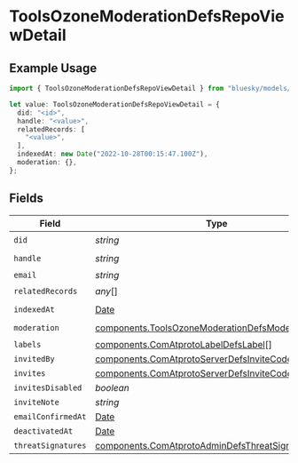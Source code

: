 # ToolsOzoneModerationDefsRepoViewDetail

## Example Usage

```typescript
import { ToolsOzoneModerationDefsRepoViewDetail } from "bluesky/models/components";

let value: ToolsOzoneModerationDefsRepoViewDetail = {
  did: "<id>",
  handle: "<value>",
  relatedRecords: [
    "<value>",
  ],
  indexedAt: new Date("2022-10-28T00:15:47.100Z"),
  moderation: {},
};
```

## Fields

| Field                                                                                                                      | Type                                                                                                                       | Required                                                                                                                   | Description                                                                                                                |
| -------------------------------------------------------------------------------------------------------------------------- | -------------------------------------------------------------------------------------------------------------------------- | -------------------------------------------------------------------------------------------------------------------------- | -------------------------------------------------------------------------------------------------------------------------- |
| `did`                                                                                                                      | *string*                                                                                                                   | :heavy_check_mark:                                                                                                         | N/A                                                                                                                        |
| `handle`                                                                                                                   | *string*                                                                                                                   | :heavy_check_mark:                                                                                                         | N/A                                                                                                                        |
| `email`                                                                                                                    | *string*                                                                                                                   | :heavy_minus_sign:                                                                                                         | N/A                                                                                                                        |
| `relatedRecords`                                                                                                           | *any*[]                                                                                                                    | :heavy_check_mark:                                                                                                         | N/A                                                                                                                        |
| `indexedAt`                                                                                                                | [Date](https://developer.mozilla.org/en-US/docs/Web/JavaScript/Reference/Global_Objects/Date)                              | :heavy_check_mark:                                                                                                         | N/A                                                                                                                        |
| `moderation`                                                                                                               | [components.ToolsOzoneModerationDefsModerationDetail](../../models/components/toolsozonemoderationdefsmoderationdetail.md) | :heavy_check_mark:                                                                                                         | N/A                                                                                                                        |
| `labels`                                                                                                                   | [components.ComAtprotoLabelDefsLabel](../../models/components/comatprotolabeldefslabel.md)[]                               | :heavy_minus_sign:                                                                                                         | N/A                                                                                                                        |
| `invitedBy`                                                                                                                | [components.ComAtprotoServerDefsInviteCode](../../models/components/comatprotoserverdefsinvitecode.md)                     | :heavy_minus_sign:                                                                                                         | N/A                                                                                                                        |
| `invites`                                                                                                                  | [components.ComAtprotoServerDefsInviteCode](../../models/components/comatprotoserverdefsinvitecode.md)[]                   | :heavy_minus_sign:                                                                                                         | N/A                                                                                                                        |
| `invitesDisabled`                                                                                                          | *boolean*                                                                                                                  | :heavy_minus_sign:                                                                                                         | N/A                                                                                                                        |
| `inviteNote`                                                                                                               | *string*                                                                                                                   | :heavy_minus_sign:                                                                                                         | N/A                                                                                                                        |
| `emailConfirmedAt`                                                                                                         | [Date](https://developer.mozilla.org/en-US/docs/Web/JavaScript/Reference/Global_Objects/Date)                              | :heavy_minus_sign:                                                                                                         | N/A                                                                                                                        |
| `deactivatedAt`                                                                                                            | [Date](https://developer.mozilla.org/en-US/docs/Web/JavaScript/Reference/Global_Objects/Date)                              | :heavy_minus_sign:                                                                                                         | N/A                                                                                                                        |
| `threatSignatures`                                                                                                         | [components.ComAtprotoAdminDefsThreatSignature](../../models/components/comatprotoadmindefsthreatsignature.md)[]           | :heavy_minus_sign:                                                                                                         | N/A                                                                                                                        |
